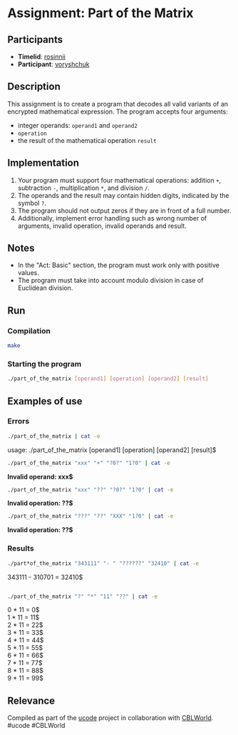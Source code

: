 # Assignment: Part of the Matrix

## Participants

- **Timelid**: [rosinnii](https://lms.khpi.ucode-connect.study/users/rosinnii)
- **Participant**: [voryshchuk](https://lms.khpi.ucode-connect.study/users/voryshchuk)

## Description

This assignment is to create a program that decodes all valid variants of an encrypted mathematical expression. The program accepts four arguments:

- integer operands: `operand1` and `operand2`
- `operation`
- the result of the mathematical operation `result`

## Implementation

1. Your program must support four mathematical operations: addition `+`, subtraction `-`, multiplication `*`, and division `/`.
2. The operands and the result may contain hidden digits, indicated by the symbol `?`.
3. The program should not output zeros if they are in front of a full number.
4. Additionally, implement error handling such as wrong number of arguments, invalid operation, invalid operands and result.

## Notes

- In the "Act: Basic" section, the program must work only with positive values.
- The program must take into account modulo division in case of Euclidean division.

## Run

### Compilation

```sh
make
```

### Starting the program
```sh
./part_of_the_matrix [operand1] [operation] [operand2] [result]
```

## Examples of use

### Errors

```sh
./part_of_the_matrix | cat -e
```
usage: ./part_of_the_matrix [operand1] [operation] [operand2] [result]$  

```sh
./part_of_the_matrix "xxx" "+" "?0?" "1?0" | cat -e
```
**Invalid operand: xxx$**  


```sh
./part_of_the_matrix "xxx" "??" "?0?" "1?0" | cat -e
```
**Invalid operation: ??$**
 
```sh
./part_of_the_matrix "???" "??" "XXX" "1?0" | cat -e
```
**Invalid operation: ??$**

### Results

```sh
./part*of_the_matrix "343111" "- " "??????" "32410" | cat -e
```
343111 - 310701 = 32410$  
  

```sh

./part_of_the_matrix "?" "*" "11" "??" | cat -e
```
0 \* 11 = 0$  
1 \* 11 = 11$  
2 \* 11 = 22$  
3 \* 11 = 33$  
4 \* 11 = 44$  
5 \* 11 = 55$  
6 \* 11 = 66$  
7 \* 11 = 77$  
8 \* 11 = 88$  
9 \* 11 = 99$  

## Relevance

Compiled as part of the [ucode](https://lms.khpi.ucode-connect.study/) project in collaboration with [CBLWorld](https://lms.khpi.ucode-connect.study/). #ucode #CBLWorld
